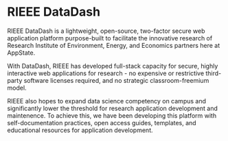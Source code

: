 # RIEEE DataDash

RIEEE DataDash is a lightweight, open-source, two-factor secure web application platform purpose-built to facilitate the innovative research of Research Institute of Environment, Energy, and Economics partners here at AppState.

With DataDash, RIEEE has developed full-stack capacity for secure, highly interactive web applications for research - no expensive or restrictive third-party software licenses required, and no strategic classroom-freemium model.

RIEEE also hopes to expand data science competency on campus and significantly lower the threshold for research application development and maintenence. To achieve this, we have been developing this platform with self-documentation practices, open access guides, templates, and educational resources for application development.
